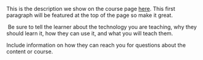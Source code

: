 This is the description we show on the course page [here](https://lab.github.com/Saipal0324/nikit_website!). This first paragraph will be featured at the top of the page so make it great.
​

​
Be sure to tell the learner about the technology you are teaching, why they should learn it, how they can use it, and what you will teach them.
​


Include information on how they can reach you for questions about the content or course. 
